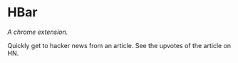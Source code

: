 HBar
====

*A chrome extension.*

Quickly get to hacker news from an article.  See the upvotes of the article on
HN.
